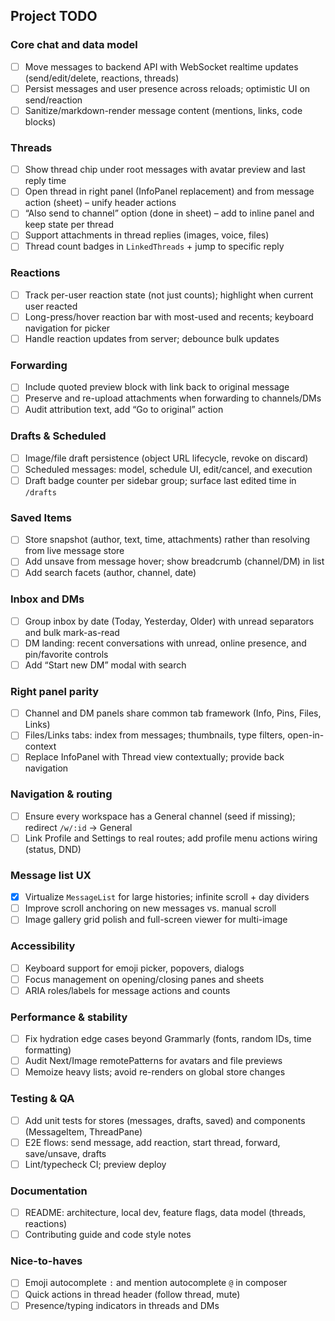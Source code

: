 ## Project TODO

### Core chat and data model

- [ ] Move messages to backend API with WebSocket realtime updates (send/edit/delete, reactions, threads)
- [ ] Persist messages and user presence across reloads; optimistic UI on send/reaction
- [ ] Sanitize/markdown-render message content (mentions, links, code blocks)

### Threads

- [ ] Show thread chip under root messages with avatar preview and last reply time
- [ ] Open thread in right panel (InfoPanel replacement) and from message action (sheet) – unify header actions
- [ ] “Also send to channel” option (done in sheet) – add to inline panel and keep state per thread
- [ ] Support attachments in thread replies (images, voice, files)
- [ ] Thread count badges in `LinkedThreads` + jump to specific reply

### Reactions

- [ ] Track per-user reaction state (not just counts); highlight when current user reacted
- [ ] Long-press/hover reaction bar with most-used and recents; keyboard navigation for picker
- [ ] Handle reaction updates from server; debounce bulk updates

### Forwarding

- [ ] Include quoted preview block with link back to original message
- [ ] Preserve and re-upload attachments when forwarding to channels/DMs
- [ ] Audit attribution text, add “Go to original” action

### Drafts & Scheduled

- [ ] Image/file draft persistence (object URL lifecycle, revoke on discard)
- [ ] Scheduled messages: model, schedule UI, edit/cancel, and execution
- [ ] Draft badge counter per sidebar group; surface last edited time in `/drafts`

### Saved Items

- [ ] Store snapshot (author, text, time, attachments) rather than resolving from live message store
- [ ] Add unsave from message hover; show breadcrumb (channel/DM) in list
- [ ] Add search facets (author, channel, date)

### Inbox and DMs

- [ ] Group inbox by date (Today, Yesterday, Older) with unread separators and bulk mark-as-read
- [ ] DM landing: recent conversations with unread, online presence, and pin/favorite controls
- [ ] Add “Start new DM” modal with search

### Right panel parity

- [ ] Channel and DM panels share common tab framework (Info, Pins, Files, Links)
- [ ] Files/Links tabs: index from messages; thumbnails, type filters, open-in-context
- [ ] Replace InfoPanel with Thread view contextually; provide back navigation

### Navigation & routing

- [ ] Ensure every workspace has a General channel (seed if missing); redirect `/w/:id` → General
- [ ] Link Profile and Settings to real routes; add profile menu actions wiring (status, DND)

### Message list UX

- [x] Virtualize `MessageList` for large histories; infinite scroll + day dividers
- [ ] Improve scroll anchoring on new messages vs. manual scroll
- [ ] Image gallery grid polish and full-screen viewer for multi-image

### Accessibility

- [ ] Keyboard support for emoji picker, popovers, dialogs
- [ ] Focus management on opening/closing panes and sheets
- [ ] ARIA roles/labels for message actions and counts

### Performance & stability

- [ ] Fix hydration edge cases beyond Grammarly (fonts, random IDs, time formatting)
- [ ] Audit Next/Image remotePatterns for avatars and file previews
- [ ] Memoize heavy lists; avoid re-renders on global store changes

### Testing & QA

- [ ] Add unit tests for stores (messages, drafts, saved) and components (MessageItem, ThreadPane)
- [ ] E2E flows: send message, add reaction, start thread, forward, save/unsave, drafts
- [ ] Lint/typecheck CI; preview deploy

### Documentation

- [ ] README: architecture, local dev, feature flags, data model (threads, reactions)
- [ ] Contributing guide and code style notes

### Nice-to-haves

- [ ] Emoji autocomplete `:` and mention autocomplete `@` in composer
- [ ] Quick actions in thread header (follow thread, mute)
- [ ] Presence/typing indicators in threads and DMs
